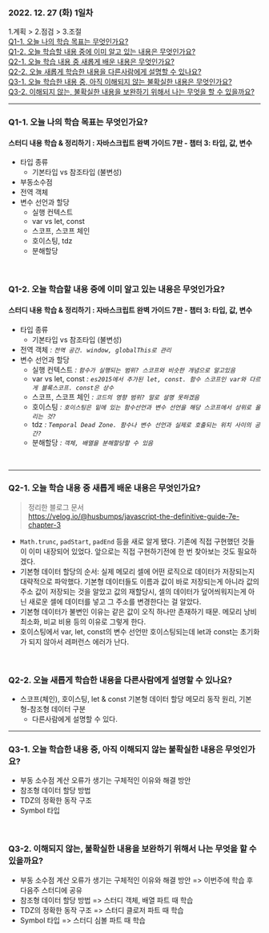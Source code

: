 ### 2022. 12. 27 (화) 1일차

1.계획 > 2.점검 > 3.조절  
[Q1-1. 오늘 나의 학습 목표는 무엇인가요?](#q1-1-오늘-나의-학습-목표는-무엇인가요)  
[Q1-2. 오늘 학습할 내용 중에 이미 알고 있는 내용은 무엇인가요?](#q1-2-오늘-학습할-내용-중에-이미-알고-있는-내용은-무엇인가요)  
[Q2-1. 오늘 학습 내용 중 새롭게 배운 내용은 무엇인가요?](#q2-1-오늘-학습-내용-중-새롭게-배운-내용은-무엇인가요)  
[Q2-2. 오늘 새롭게 학습한 내용을 다른사람에게 설명할 수 있나요?](#q2-2-오늘-새롭게-학습한-내용을-다른사람에게-설명할-수-있나요)  
[Q3-1. 오늘 학습한 내용 중, 아직 이해되지 않는 불확실한 내용은 무엇인가요?](#q3-1-오늘-학습한-내용-중-아직-이해되지-않는-불확실한-내용은-무엇인가요)  
[Q3-2. 이해되지 않는, 불확실한 내용을 보완하기 위해서 나는 무엇을 할 수 있을까요?](#q3-2-이해되지-않는-불확실한-내용을-보완하기-위해서-나는-무엇을-할-수-있을까요)

<hr>

### Q1-1. 오늘 나의 학습 목표는 무엇인가요?

#### 스터디 내용 학습 & 정리하기 : 자바스크립트 완벽 가이드 7판 - 챕터 3: 타입, 값, 변수

- 타입 종류
  - 기본타입 vs 참조타입 (불변성)
- 부동소수점
- 전역 객체
- 변수 선언과 할당
  - 실행 컨텍스트
  - var vs let, const
  - 스코프, 스코프 체인
  - 호이스팅, tdz
  - 분해할당

<br>

### Q1-2. 오늘 학습할 내용 중에 이미 알고 있는 내용은 무엇인가요?

#### 스터디 내용 학습 & 정리하기 : 자바스크립트 완벽 가이드 7판 - 챕터 3: 타입, 값, 변수

- 타입 종류
  - 기본타입 vs 참조타입 (불변성)
- 전역 객체 _: `전역 공간. window, globalThis로 관리`_
- 변수 선언과 할당
  - 실행 컨텍스트 _: `함수가 실행되는 범위? 스코프와 비슷한 개념으로 알고있음`_
  - var vs let, const _: `es2015에서 추가된 let, const. 함수 스코프인 var와 다르게 블록스코프. const은 상수`_
  - 스코프, 스코프 체인 _: `코드의 영향 범위? 말로 설명 못하겠음`_
  - 호이스팅 _: `호이스팅은 밑에 있는 함수선언과 변수 선언을 해당 스코프에서 상위로 올리는 것?`_
  - tdz _: `Temporal Dead Zone. 함수나 변수 선언과 실제로 호출되는 위치 사이의 공간?`_
  - 분해할당 _: `객체, 배열을 분해할당할 수 있음`_

<br>
<hr>

### Q2-1. 오늘 학습 내용 중 새롭게 배운 내용은 무엇인가요?

> 정리한 블로그 문서  
> https://velog.io/@husbumps/javascript-the-definitive-guide-7e-chapter-3

- `Math.trunc`, `padStart`, `padEnd` 등을 새로 알게 됐다. 기존에 직접 구현했던 것들이 이미 내장되어 있었다. 앞으로는 직접 구현하기전에 한 번 찾아보는 것도 필요하겠다.
- 기본형 데이터 할당의 순서: 실제 메모리 셀에 어떤 로직으로 데이터가 저장되는지 대략적으로 파악했다. 기본형 데이터들도 이름과 값이 바로 저장되는게 아니라 값의 주소 값이 저장되는 것을 알았고 값의 재할당시, 셀의 데이터가 덮어씌워지는게 아닌 새로운 셀에 데이터를 넣고 그 주소를 변경한다는 걸 알았다.
- 기본형 데이터가 불변인 이유는 같은 값이 오직 하나만 존재하기 때문. 메모리 낭비 최소화, 비교 비용 등의 이유로 그렇게 한다.
- 호이스팅에서 var, let, const의 변수 선언만 호이스팅되는데 let과 const는 초기화가 되지 않아서 레퍼런스 에러가 난다.

<br>

### Q2-2. 오늘 새롭게 학습한 내용을 다른사람에게 설명할 수 있나요?

- 스코프(체인), 호이스팅, let & const 기본형 데이터 할당 메모리 동작 원리, 기본형-참조형 데이터 구분
  - 다른사람에게 설명할 수 있다.

<hr>

### Q3-1. 오늘 학습한 내용 중, 아직 이해되지 않는 불확실한 내용은 무엇인가요?

- 부동 소수점 계산 오류가 생기는 구체적인 이유와 해결 방안
- 참조형 데이터 할당 방법
- TDZ의 정확한 동작 구조
- Symbol 타입

<br>

### Q3-2. 이해되지 않는, 불확실한 내용을 보완하기 위해서 나는 무엇을 할 수 있을까요?

- 부동 소수점 계산 오류가 생기는 구체적인 이유와 해결 방안 => 이번주에 학습 후 다음주 스터디에 공유
- 참조형 데이터 할당 방법 => 스터디 객체, 배열 파트 때 학습
- TDZ의 정확한 동작 구조 => 스터디 클로저 파트 때 학습
- Symbol 타입 => 스터디 심볼 파트 때 학습
